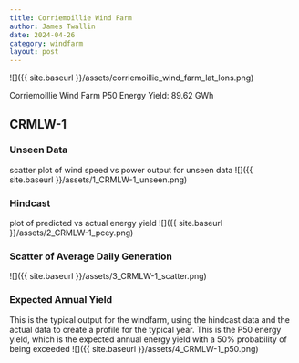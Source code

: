 ```yaml
---
title: Corriemoillie Wind Farm
author: James Twallin
date: 2024-04-26
category: windfarm
layout: post
---
```

![]({{ site.baseurl }}/assets/corriemoillie_wind_farm_lat_lons.png)

Corriemoillie Wind Farm P50 Energy Yield: 89.62 GWh

CRMLW-1
-------------
### Unseen Data 
scatter plot of wind speed vs power output for unseen data
![]({{ site.baseurl }}/assets/1_CRMLW-1_unseen.png)
### Hindcast 
plot of predicted vs actual energy yield
![]({{ site.baseurl }}/assets/2_CRMLW-1_pcey.png)
### Scatter of Average Daily Generation 

![]({{ site.baseurl }}/assets/3_CRMLW-1_scatter.png)
### Expected Annual Yield 
This is the typical output for the windfarm, using the hindcast data and the actual data to create a profile for the typical year. This is the P50 energy yield, which is the expected annual energy yield with a 50% probability of being exceeded
![]({{ site.baseurl }}/assets/4_CRMLW-1_p50.png)

